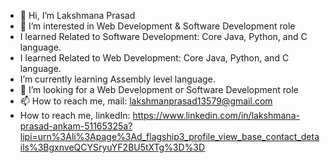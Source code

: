 - 👋 Hi, I’m Lakshmana Prasad
- 👀 I’m interested in Web Development & Software Development role
- I learned Related to Software Development: Core Java, Python, and C language.
- I learned Related to Web Development: Core Java, Python, and C language.
- I’m currently learning Assembly level language.
- 💞️ I’m looking for a Web Development or Software Development role
- 📫 How to reach me, mail: lakshmanprasad13579@gmail.com
-    How to reach me, linkedIn: https://www.linkedin.com/in/lakshmana-prasad-ankam-51165325a?lipi=urn%3Ali%3Apage%3Ad_flagship3_profile_view_base_contact_details%3BgxnveQCYSryuYF2BU5tXTg%3D%3D

<!---
GitLakshman/GitLakshman is a ✨ special ✨ repository because its `README.md` (this file) appears on your GitHub profile.
You can click the Preview link to take a look at your changes.
--->
